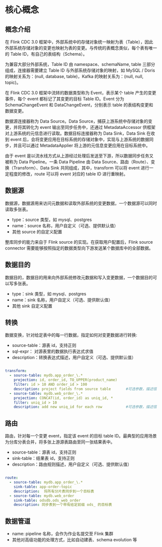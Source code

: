 # 核心概念

## 概念介绍

在 Flink CDC 3.0 框架中，外部系统中的存储对象统一映射为表（Table），因此外部系统存储对象的变更也映射为表的变更。与传统的表概念类似，每个表有唯一的 Table ID，有自己的表结构（Schema）。

为兼容大部分外部系统，Table ID 由 namespace、schemaName, table 三部分组成，连接器需要建立 Table ID 与外部系统存储对象的映射，如 MySQL / Doris 的映射关系为：(null, database, table)，Kafka 的映射关系为：(null, null, topic)。

在 Flink CDC 3.0 框架中流转的数据类型称为 Event，表示某个 table 产生的变更事件，每个 event 都标记了其变更的目标 Table ID。Event 分为 SchemaChangeEvent 和 DataChangeEvent，分别表示 table 的表结构变更和数据变更。

数据源连接器称为 Data Source。Data Source，捕获上游系统中存储对象的变更，并将其转化为 event 输出至同步任务中，还通过 MetadataAccessor 供框架对上游系统的元信息进行读取。数据目标连接器称为 Data Sink，Data Sink 在收到 event 后，会将变更应用在目标系统的存储对象中，实现与上游系统的数据同步，并且可以通过 MetadataApplier 将上游的元信息变更应用在目标系统中。

由于 event 是以流水线方式从上游经过处理后发送至下游，所以数据同步任务又被称为 Data Pipeline。一条 Data Pipeline 由 Data Source、路由（Route）、变换（Transform）、Data Sink 共同组成，其中，transform 可以将 event 进行一定程度的修改，route 可以将 event 对应的 table ID 进行重映射。

## 数据源

数据源，数据源用来访问元数据和读取外部系统的变更数据，一个数据源可以同时读取多张表。

- type：source 类型，如 mysql、postgres
- name：source 名称，用户自定义（可选、提供默认值）
- 其他 source 的自定义配置

整库同步的能力来自于 Flink source 的实现。在获取用户配置后，Flink source connector 需要能够按照指定的数据类型向下游发送某个数据库中的全部数据。

## 数据目的

数据目的，数据目的用来向外部系统修改元数据和写入变更数据，一个数据目的可以写多张表。

- type：sink 类型，如 mysql、postgres
- name：sink 名称，用户自定义（可选、提供默认值）
- 其他 sink 自定义配置

## 转换

数据变换，针对给定表中的每一行数据，指定如何对变更数据进行转换:

- source-table：源表 id，支持正则
- sql-expr： 对源表里的数据执行表达式求值
- description：转换表达式描述，用户自定义（可选、提供默认值）

```yml

transform:
  - source-table: mydb.app_order_\.*
    projection: id, order_id, TO_UPPER(product_name)
    filter: id > 10 AND order_id > 100
    description: project fields from source table    	#可选参数，描述信息
  - source-table: mydb.web_order_\.*
    projection: CONCAT(id, order_id) as uniq_id, *
    filter: uniq_id > 10
    description: add new uniq_id for each row        	#可选参数，描述信息
```

## 路由

路由，针对每一个变更 event，指定该 event 的目标 table ID。最典型的应用场景为分库分表合并，将多张上游源表路由至同一张结果表中。

- source-table：源表 id，支持正则
- sink-table：结果表 id，支持正则
- description：路由规则描述，用户自定义（可选、提供默认值）

```yml

route:
  - source-table: mydb.app_order_\.*
    sink-table: app-order-topic
    description:  将所有分片表同步到一个目标表
  - source-table: mydb.web_order
    sink-table: odsdb.ods_web_order
    description: 同步表到一个带有给定前缀 ods_ 的目标表
```

## 数据管道

- name: pipeline 名称，会作为作业名提交至 Flink 集群
- 其他对高级功能的处理方式，比如自动建表、schema evolution 等
